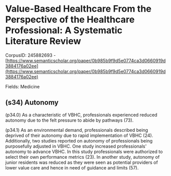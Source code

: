 # Value-Based Healthcare From the Perspective of the Healthcare Professional: A Systematic Literature Review

CorpusID: 245882693 - [https://www.semanticscholar.org/paper/0b985b9f9d5e0774ca3d0660919d3884176a02ee](https://www.semanticscholar.org/paper/0b985b9f9d5e0774ca3d0660919d3884176a02ee)

Fields: Medicine

## (s34) Autonomy
(p34.0) As a characteristic of VBHC, professionals experienced reduced autonomy due to the felt pressure to abide by pathways (73).

(p34.1) As an environmental demand, professionals described being deprived of their autonomy due to rapid implementation of VBHC (24). Additionally, two studies reported on autonomy of professionals being purposefully adjusted in VBHC. One study increased professionals' autonomy to advance VBHC. In this study professionals were authorized to select their own performance metrics (23). In another study, autonomy of junior residents was reduced as they were seen as potential providers of lower value care and hence in need of guidance and limits (57).
